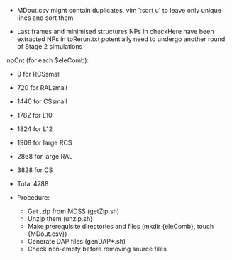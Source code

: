 - MDout.csv might contain duplicates, vim ':sort u' to leave only unique lines and sort them
* Last frames and minimised structures NPs in checkHere have been extracted
NPs in toRerun.txt potentially need to undergo another round of Stage 2 simulations

npCnt (for each $eleComb):
- 0 for RCSsmall
- 720 for RALsmall
- 1440 for CSsmall
- 1782 for L10
- 1824 for L12
- 1908 for large RCS
- 2868 for large RAL
- 3828 for CS
- Total 4788

- Procedure:
    - Get .zip from MDSS (getZip.sh)
    - Unzip them (unzip.sh)
    - Make prerequisite directories and files (mkdir {eleComb}, touch {MDout.csv})
    - Generate DAP files (genDAP*.sh)
    - Check non-empty before removing source files
